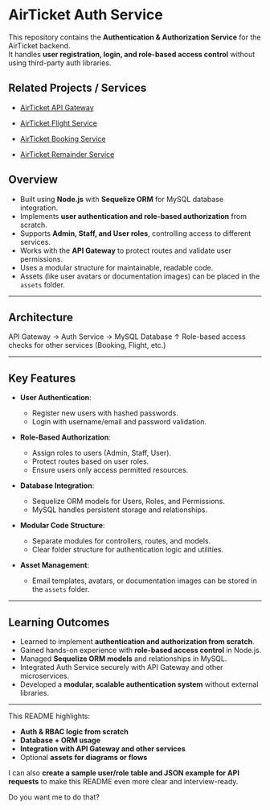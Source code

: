 # AirTicket Auth Service

This repository contains the **Authentication & Authorization Service** for the AirTicket backend.  
It handles **user registration, login, and role-based access control** without using third-party auth libraries.

## Related Projects / Services

- [AirTicket API Gateway](https://github.com/VIKASH1596KUMARKHARWAR/AirTicket_API_GATEWAY)

- [AirTicket Flight Service](https://github.com/VIKASH1596KUMARKHARWAR/FlightAndSearchService)

- [AirTicket Booking Service](https://github.com/VIKASH1596KUMARKHARWAR/AirTicket_BookingService)

- [AirTicket Remainder Service](https://github.com/VIKASH1596KUMARKHARWAR/AirTicket_RemainderService)

## Overview

- Built using **Node.js** with **Sequelize ORM** for MySQL database integration.
- Implements **user authentication and role-based authorization** from scratch.
- Supports **Admin, Staff, and User roles**, controlling access to different services.
- Works with the **API Gateway** to protect routes and validate user permissions.
- Uses a modular structure for maintainable, readable code.
- Assets (like user avatars or documentation images) can be placed in the `assets` folder.

---

## Architecture

API Gateway → Auth Service → MySQL Database
↑
Role-based access checks for other services (Booking, Flight, etc.)

---

## Key Features

- **User Authentication**:

  - Register new users with hashed passwords.
  - Login with username/email and password validation.

- **Role-Based Authorization**:

  - Assign roles to users (Admin, Staff, User).
  - Protect routes based on user roles.
  - Ensure users only access permitted resources.

- **Database Integration**:

  - Sequelize ORM models for Users, Roles, and Permissions.
  - MySQL handles persistent storage and relationships.

- **Modular Code Structure**:

  - Separate modules for controllers, routes, and models.
  - Clear folder structure for authentication logic and utilities.

- **Asset Management**:
  - Email templates, avatars, or documentation images can be stored in the `assets` folder.

---

## Learning Outcomes

- Learned to implement **authentication and authorization from scratch**.
- Gained hands-on experience with **role-based access control** in Node.js.
- Managed **Sequelize ORM models** and relationships in MySQL.
- Integrated Auth Service securely with API Gateway and other microservices.
- Developed a **modular, scalable authentication system** without external libraries.

---

This README highlights:

- **Auth & RBAC logic from scratch**
- **Database + ORM usage**
- **Integration with API Gateway and other services**
- Optional **assets for diagrams or flows**

I can also **create a sample user/role table and JSON example for API requests** to make this README even more clear and interview-ready.

Do you want me to do that?
